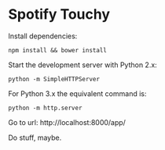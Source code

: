 # Spotify Touchy

Install dependencies: 

```
npm install && bower install
```

Start the development server with Python 2.x:

```
python -m SimpleHTTPServer
```

For Python 3.x the equivalent command is:
```
python -m http.server
```

Go to url:
http://localhost:8000/app/

Do stuff, maybe.